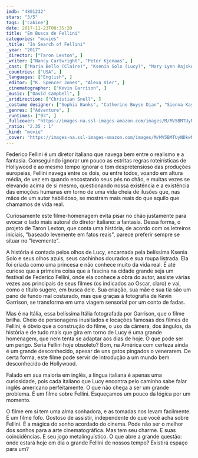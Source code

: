 ```yaml
---
imdb: "4801232"
stars: "3/5"
tags: ['cabine']
date: 2017-11-23T00:35:20
title: "Em Busca de Fellini"
categories: "movies"
_title: "In Search of Fellini"
_year: "2017"
_director: ["Taron Lexton", ]
_writer: ["Nancy Cartwright", "Peter Kjenaas", ]
_cast: ["Maria Bello (Claire)", "Ksenia Solo (Lucy)", "Mary Lynn Rajskub (Kerri)", "Barbara Bouchet (Hostess)", "Beth Riesgraf (Sylvia)", "David O'Donnell (Robert)", "Nancy Cartwright (Cosima)", "Andrea Osvárt (Cabiria)", "Kim Evans (Catholic School Girl)", ]
_countries: ["USA", ]
_languages: ["English", ]
_editor: ["K. Spencer Jones", "Alexa Vier", ]
_cinematographer: ["Kevin Garrison", ]
_music: ["David Campbell", ]
_artdirection: ["Christian Snell", ]
_costume designer: ["Sophia Banks", "Catherine Buyse Dian", "Sienna Kay", ]
_genres: ["Adventure", ]
_runtimes: ["93", ]
_fullcover: "https://images-na.ssl-images-amazon.com/images/M/MV5BMTUyNDkwNzYxMV5BMl5BanBnXkFtZTgwMjA4OTYxMzI@.jpg"
_ratio: "2.35 : 1"
_kind: "movie"
_cover: "https://images-na.ssl-images-amazon.com/images/M/MV5BMTUyNDkwNzYxMV5BMl5BanBnXkFtZTgwMjA4OTYxMzI@._V1._SX94_SY140_.jpg"
---
```

Federico Fellini é um diretor italiano que navega bem entre o realismo e a fantasia. Conseguindo ignorar um pouco as estritas regras roteirísticas de Hollywood e ao mesmo tempo ignorar o tom despretensioso das produções europeias, Fellini navega entre os dois, ou entre todos, voando em altura média, de vez em quando encostando seus pés no chão, e muitas vezes se elevando acima de si mesmo, questionando nossa existência e a existência das emoções humanas em torno de uma vida cheia de ilusões que, nas mãos de um autor habilidoso, se mostram mais reais do que aquilo que chamamos de vida real.

Curiosamente este filme-homenagem evita pisar no chão justamente para evocar o lado mais autoral do diretor italiano: a fantasia. Dessa forma, o projeto de Taron Lexton, que conta uma história, de acordo com os letreiros iniciais, "baseado levemente em fatos reais", parece preferir sempre se situar no "levemente".

A história é contada pelos olhos de Lucy, encarnada pela belíssima Ksenia Solo e seus olhos azuis, seus cachinhos dourados e sua roupa listrada. Ela foi criada como uma princesa e não conhece muito da vida real. É até curioso que a primeira coisa que a fascina na cidade grande seja um festival de Federico Fellini, onde ela conhece a obra do autor, assiste várias vezes aos principais de seus filmes (os indicados ao Oscar, claro) e vai, como o título sugere, em busca dele. Sua criação, sua mãe e sua tia são um pano de fundo mal costurado, mas que graças à fotografia de Kevin Garrison, se transforma em uma viagem sensorial por um conto de fadas.

Mas é na Itália, essa belíssima Itália fotografada por Garrison, que o filme brilha. Cheio de personagens inusitados e locações famosas dos filmes de Fellini, é óbvio que a construção do filme, o uso da câmera, dos ângulos, da história e de tudo mais que gira em torno de Lucy é uma grande homenagem, que nem tenta se adaptar aos dias de hoje. O que pode ser um perigo. Seria Fellini hoje obsoleto? Bom, na América com certeza ainda é um grande desconhecido, apesar de uns gatos pingados o venerarem. De certa forma, este filme pode servir de introdução a um mundo bem desconhecido de Hollywood.

Falado em sua maioria em inglês, a língua italiana é apenas uma curiosidade, pois cada italiano que Lucy encontra pelo caminho sabe falar inglês americano perfeitamente. O que não chega a ser um grande problema. É um filme sobre Fellini. Esqueçamos um pouco da lógica por um momento.

O filme em si tem uma alma sonhadora, e as tomadas nos levam facilmente. É um filme fofo. Gostoso de assistir, independente do que você acha sobre Fellini. É a mágica do sonho acordado do cinema. Pode não ser o melhor dos sonhos para a arte cinematográfica. Mas tem seu charme. E suas coincidências. E seu jogo metalinguístico. O que abre a grande questão: onde estará hoje em dia o grande Fellini de nossos tempo? Existirá espaço para um?
